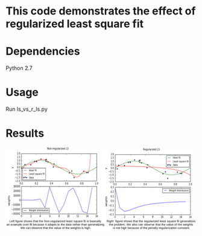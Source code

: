 # This code demonstrates the effect of regularized least square fit

# Dependencies

Python 2.7

# Usage

Run ls_vs_r_ls.py

# Results

![](https://github.com/priyankavokuda/regularised_leastsquare_fit/blob/master/images/result.png)









